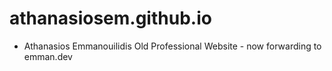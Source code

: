 athanasiosem.github.io
======================
* Athanasios Emmanouilidis Old Professional Website - now forwarding to emman.dev

